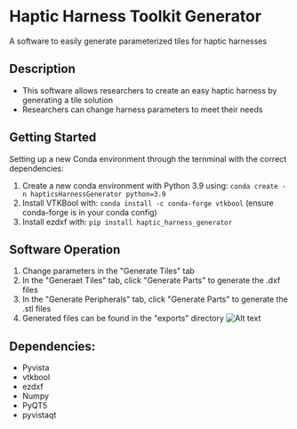 # Haptic Harness Toolkit Generator

A software to easily generate parameterized tiles for haptic harnesses

## Description

-   This software allows researchers to create an easy haptic harness by generating a tile solution
-   Researchers can change harness parameters to meet their needs

## Getting Started

Setting up a new Conda environment through the ternminal with the correct dependencies:

1. Create a new conda environment with Python 3.9 using: `conda create -n hapticsHarnessGenerator python=3.9`
2. Install VTKBool with: `conda install -c conda-forge vtkbool` (ensure conda-forge is in your conda config)
3. Install ezdxf with: `pip install haptic_harness_generator`

## Software Operation

1. Change parameters in the "Generate Tiles" tab
2. In the "Generaet Tiles" tab, click "Generate Parts" to generate the .dxf files
3. In the "Generate Peripherals" tab, click "Generate Parts" to generate the .stl files
4. Generated files can be found in the "exports" directory
![Alt text](anatomyOfTile.png)
## Dependencies:

-   Pyvista
-   vtkbool
-   ezdxf
-   Numpy
-   PyQT5
-   pyvistaqt
